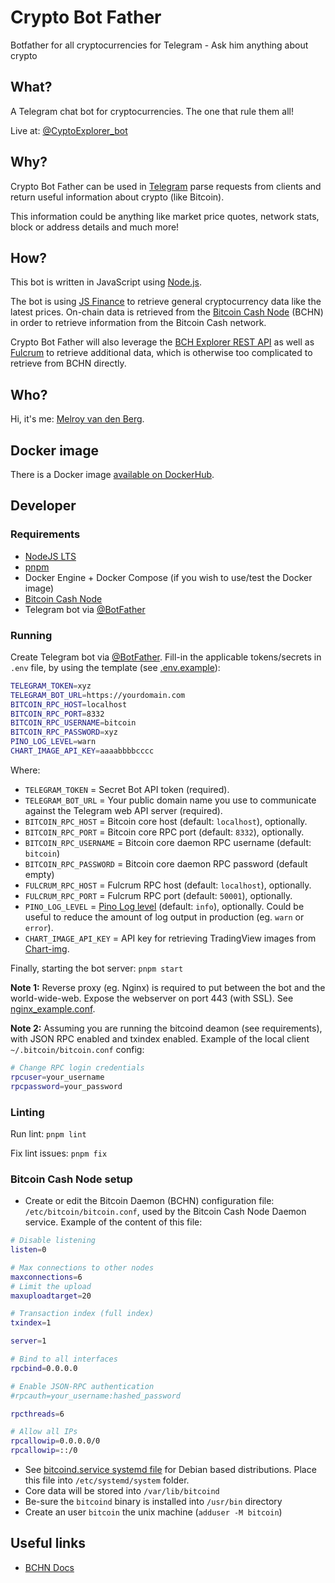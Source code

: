 # Crypto Bot Father

Botfather for all cryptocurrencies for Telegram - Ask him anything about crypto

## What?

A Telegram chat bot for cryptocurrencies. The one that rule them all!

Live at: [@CyptoExplorer_bot](https://t.me/CyptoExplorer_bot)

## Why?

Crypto Bot Father can be used in [Telegram](https://telegram.org/apps) parse requests from clients and return useful information about crypto (like Bitcoin).

This information could be anything like market price quotes, network stats, block or address details and much more!

## How?

This bot is written in JavaScript using [Node.js](https://nodejs.org/en/download/).

The bot is using [JS Finance](finance.melroy.org/docs) to retrieve general cryptocurrency data like the latest prices. On-chain data is retrieved from the [Bitcoin Cash Node](https://bitcoincashnode.org) (BCHN) in order to retrieve information from the Bitcoin Cash network.

Crypto Bot Father will also leverage the [BCH Explorer REST API](https://explorer.melroy.org) as well as [Fulcrum](https://github.com/cculianu/Fulcrum) to retrieve additional data, which is otherwise too complicated to retrieve from BCHN directly.

## Who?

Hi, it's me: [Melroy van den Berg](https://melroy.org).

## Docker image

There is a Docker image [available on DockerHub](https://hub.docker.com/repository/docker/danger89/crypto-bot-father).

## Developer

### Requirements

- [NodeJS LTS](https://nodejs.org/en/download/)
- [pnpm](https://pnpm.io)
- Docker Engine + Docker Compose (if you wish to use/test the Docker image)
- [Bitcoin Cash Node](https://gitlab.com/bitcoin-cash-node/bitcoin-cash-node)
- Telegram bot via [@BotFather](https://telegram.me/BotFather)

### Running

Create Telegram bot via [@BotFather](https://telegram.me/BotFather). Fill-in the applicable tokens/secrets in `.env` file, by using the template (see [.env.example](.env.example)):

```sh
TELEGRAM_TOKEN=xyz
TELEGRAM_BOT_URL=https://yourdomain.com
BITCOIN_RPC_HOST=localhost
BITCOIN_RPC_PORT=8332
BITCOIN_RPC_USERNAME=bitcoin
BITCOIN_RPC_PASSWORD=xyz
PINO_LOG_LEVEL=warn
CHART_IMAGE_API_KEY=aaaabbbbcccc
```

Where:

- `TELEGRAM_TOKEN` = Secret Bot API token (required).
- `TELEGRAM_BOT_URL` = Your public domain name you use to communicate against the Telegram web API server (required).
- `BITCOIN_RPC_HOST` = Bitcoin core host (default: `localhost`), optionally.
- `BITCOIN_RPC_PORT` = Bitcoin core RPC port (default: `8332`), optionally.
- `BITCOIN_RPC_USERNAME` = Bitcoin core daemon RPC username (default: `bitcoin`)
- `BITCOIN_RPC_PASSWORD` = Bitcoin core daemon RPC password (default empty)
- `FULCRUM_RPC_HOST` = Fulcrum RPC host (default: `localhost`), optionally.
- `FULCRUM_RPC_PORT` = Fulcrum RPC port (default: `50001`), optionally.
- `PINO_LOG_LEVEL` = [Pino Log level](https://github.com/pinojs/pino/blob/main/docs/api.md#loggerlevel-string-gettersetter) (default: `info`), optionally. Could be useful to reduce the amount of log output in production (eg. `warn` or `error`).
- `CHART_IMAGE_API_KEY` = API key for retrieving TradingView images from [Chart-img](https://chart-img.com/).

Finally, starting the bot server: `pnpm start`

**Note 1:** Reverse proxy (eg. Nginx) is required to put between the bot and the world-wide-web. Expose the webserver on port 443 (with SSL). See [nginx_example.conf](nginx_example.conf).

**Note 2:** Assuming you are running the bitcoind deamon (see requirements), with JSON RPC enabled and txindex enabled. Example of the local client `~/.bitcoin/bitcoin.conf` config:

```sh
# Change RPC login credentials
rpcuser=your_username
rpcpassword=your_password
```

### Linting

Run lint: `pnpm lint`

Fix lint issues: `pnpm fix`

### Bitcoin Cash Node setup

- Create or edit the Bitcoin Daemon (BCHN) configuration file: `/etc/bitcoin/bitcoin.conf`, used by the Bitcoin Cash Node Daemon service. Example of the content of this file:

```sh
# Disable listening
listen=0

# Max connections to other nodes
maxconnections=6
# Limit the upload
maxuploadtarget=20

# Transaction index (full index)
txindex=1

server=1

# Bind to all interfaces
rpcbind=0.0.0.0

# Enable JSON-RPC authentication
#rpcauth=your_username:hashed_password

rpcthreads=6

# Allow all IPs
rpcallowip=0.0.0.0/0
rpcallowip=::/0
```

- See [bitcoind.service systemd file](bitcoind.service) for Debian based distributions. Place this file into `/etc/systemd/system` folder.
- Core data will be stored into `/var/lib/bitcoind`
- Be-sure the `bitcoind` binary is installed into `/usr/bin` directory
- Create an user `bitcoin` the unix machine (`adduser -M bitcoin`)

## Useful links

- [BCHN Docs](https://docs.bitcoincashnode.org/)
